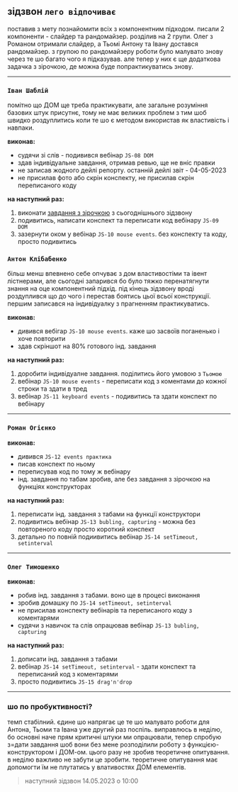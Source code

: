 ## зідзвон `лего відпочиває`

поставив з мету познайомити всіх з компонентним підходом. писали 2 компоненти - слайдер та рандомайзер.
розділив на 2 групи. Олег з Романом отримали слайдер, а Тьомі Антону та Івану достався рандомайзер.
з групою по рандомайзеру роботи було малувато знову через те шо багато чого я підказував. але тепер у них є ще додаткова задачка з зірочкою, де можна буде попрактикуватись знову.

---

### `Іван Шаблій`

помітно що ДОМ ще треба практикувати, але загальне розуміння базових штук присутнє, тому не має великих проблем з тим шоб швидко роздуплитись коли те шо є методом використав як властивість і навпаки.

**виконав:**

- судячи зі слів - подивився вебінар `JS-08 DOM`
- здав індивідуальне завдання, отримав ревью, ще не вніс правки
- не записав жодного дейлі репорту. останній дейлі звіт - 04-05-2023
- не присилав фото або скрін конспекту, не присилав скрін переписаного коду

**на наступний раз:**

1. виконати [завдання з зірочкою](./js/task-02.js) з сьогоднішнього зідзвону
2. подивитись, написати конспект та переписати код вебінару `JS-09 DOM`
3. зазернути оком у вебінар `JS-10 mouse events`. без конспекту та коду, просто подивитись

### `Антон Клібабенко`

більш менш впевнено себе опчуває з дом властивостіми та івент лістнерами, але сьогодні запарився бо було тяжко перенатягнути знання на оце компонентний підхід. під кінець зідзвону вроді роздуплився що до чого і перестав боятись цьої всьої конструкції. першим записався на індивідуалку з прагненням практикуватись.

**виконав:**

- дивився вебігар `JS-10 mouse events`. каже шо засвоїв поганенько і хоче повторити
- здав скріншот на 80% готового інд. завдання

**на наступний раз:**

1. доробити індивідуалне завдання. поділитись його умовою з `Тьомою`
2. вебінар `JS-10 mouse events` - переписати код з коментами до кожної строки та здати в тред
3. вебінар `JS-11 keyboard events` - подивитись та здати конспект по вебінару

---

### `Роман Огієнко`

**виконав:**

- дивився `JS-12 events практика`
- писав конспект по ньому
- переписував код по тому ж вебінару
- інд. завдання по табам зробив, але без завдання з зірочкою на функціях конструкторах

**на наступний раз:**

1. переписати інд. завдання з табами на функції конструктори
2. подивитись вебінар `JS-13 bubling, capturing` - можна без повтореного коду просто короткий конспект
3. детально по повній подиивитись вебінар `JS-14 setTimeout, setinterval`

---

### `Олег Тимошенко`

**виконав:**

- робив інд. завдання з табами. воно ще в процесі виконання
- зробив домашку по `JS-14 setTimeout, setinterval`
- не присилав конспекту вебінарів та переписаного коду з коментарями
- судячи з навичок та слів опрацював вебінар `JS-13 bubling, capturing`

**на наступний раз:**

1. дописати інд. завдання з табами
2. вебінар `JS-14 setTimeout, setinterval` - здати конспект та переписаний код з коментарями
3. просто подивитись `JS-15 drag'n'drop`

---

### шо по пробуктивності?

темп стабілний. єдине шо напрягає це те шо малувато роботи для Антона, Тьоми та Івана уже другий раз поспіль. виправлюсь в неділю, бо основні наче прям критичні штуки ми опрацювали, тепер спробую з=дати завдання шоб вони без мене розподілили роботу з функцією-конструктором і ДОМ-ом.
цього разу не зробив теоретичне опитування. в неділю важливо не забути це зробити. теоретичне опитування має допомогти їм не плутатись у влативостях ДОМ елементів.

> наступний зідзвон 14.05.2023 о 10:00
